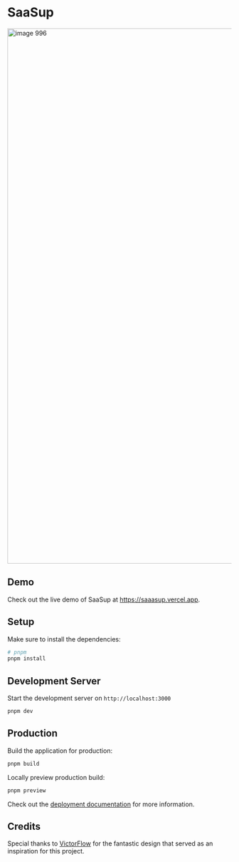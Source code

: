 # SaaSup

<img width="1200" alt="image 996" src="https://github.com/denys-petryniak/saasup/assets/16530588/42639ec5-cc27-4cca-bf4d-99339832551a">

## Demo
Check out the live demo of SaaSup at https://saaasup.vercel.app.

## Setup

Make sure to install the dependencies:

```bash
# pnpm
pnpm install
```

## Development Server

Start the development server on `http://localhost:3000`

```bash
pnpm dev
```

## Production

Build the application for production:

```bash
pnpm build
```

Locally preview production build:

```bash
pnpm preview
```

Check out the [deployment documentation](https://nuxt.com/docs/getting-started/deployment) for more information.

## Credits
Special thanks to [VictorFlow](https://www.figma.com/@victorflow) for the fantastic design that served as an inspiration for this project.

